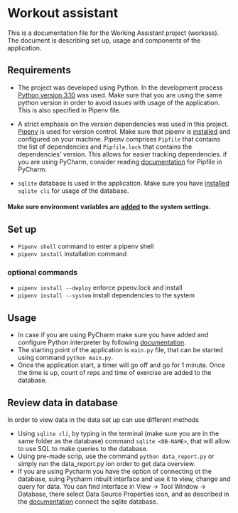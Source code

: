 # Workout assistant

This is a documentation file for the Working Assistant project (workass). 
The document is describing set up, usage and components of the application. 

## Requirements

- The project was developed using Python. In the development process [Python version 3.10](https://www.python.org/downloads/) was used. 
Make sure that you are using the same python version in order to avoid issues with usage of the application. This is also specified in Pipenv file. 

- A strict emphasis on the version dependencies was used in this project. [Pipenv](https://pypi.org/project/pipenv/) is used for version control. Make sure that pipenv is [installed](https://pipenv.pypa.io/en/latest/) and configured on your machine. Pipenv comprises `Pipfile` that contains the list of dependencies and `Pipfile.lock` that contains the dependencies' version. This allows for easier tracking dependencies. if you are using PyCharm, consider reading [documentation](https://www.jetbrains.com/help/pycharm/using-pipfile.html) for Pipfile in PyCharm.  

- `sqlite` database is used in the application. Make sure you have [installed](https://sqlite.org/cli.html) `sqlite cli` for usage of the database. 

#### Make sure environment variables are [added](https://www.schrodinger.com/kb/1842) to the system settings. 

## Set up

- `Pipenv shell` command to enter a pipenv shell
- `pipenv install` installation command

### optional commands

- `pipenv install --deploy` enforce pipenv.lock and install
- `pipenv install --system` install dependencies to the system

## Usage

- In case if you are using PyCharm make sure you have added and configure Python interpreter by following [documentation](https://www.jetbrains.com/help/pycharm/configuring-python-interpreter.html#interpreter). 
- The starting point of the application is `main.py` file, that can be started using command `python main.py`. 
- Once the application start, a timer will go off and go for 1 minute. Once the time is up, count of reps and time of exercise are added to the database.   

## Review data in database
In order to view data in the data set up can use different methods
 - Using `sqlite cli`, by typing in the terminal (make sure you are in the same folder as the database) command `sqlite <DB-NAME>`, that will allow to use SQL to make queries to the database.
 - Using pre-made scrip, use the command `python data_report.py` or simply run the data_report.py ion order to get data overview. 
 - If you are using Pycharm you have the option of connecting  ot the database, suing Pycharm inbuilt interface and use it to view, change and query for data. You can find interface in View -> Tool Window -> Database, there select Data Source Properties icon, and as described in the [documentation](https://www.jetbrains.com/help/pycharm/sqlite.html) connect the sqlite database. 